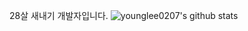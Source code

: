 28살 새내기 개발자입니다.
![younglee0207's github stats](https://github-readme-stats.vercel.app/api?username=younglee0207&show_icons=true)